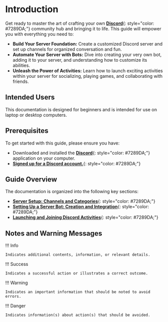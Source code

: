 # **Introduction**

Get ready to master the art of crafting your own [**Discord**](https://discord.com/){: style="color: #7289DA;"} community hub and bringing it to life. This guide will empower you with everything you need to:

* **Build Your Server Foundation:** Create a customized Discord server and set up channels for organized conversation and fun.  
* **Automate Your Server with Bots:** Dive into creating your very own bot, adding it to your server, and understanding how to customize its abilities.  
* **Unleash the Power of Activities:** Learn how to launch exciting activities within your server for socializing, playing games, and collaborating with friends.  

## Intended Users  
This documentation is designed for beginners and is intended for use on laptop or desktop computers.

## Prerequisites  
To get started with this guide, please ensure you have:  

* Downloaded and installed the [**Discord**](https://discord.com/){: style="color: #7289DA;"}  application on your computer.  
* [**Signed up for a Discord account.**](https://discord.com/register){: style="color: #7289DA;"}

## Guide Overview
The documentation is organized into the following key sections:

* [**Server Setup: Channels and Categories**](Task1.md){: style="color: #7289DA;"}
* [**Setting Up a Server Bot: Creation and Integration**](Task2.md){: style="color: #7289DA;"}  
* [**Launching and Joining Discord Activities**](Task3.md){: style="color: #7289DA;"}


## Notes and Warning Messages

!!! Info

    Indicates additional contents, information, or relevant details.

!!! Success

    Indicates a successful action or illustrates a correct outcome.

!!! Warning

    Indicates an important information that should be noted to avoid errors.

!!! Danger
    
    Indicates information(s) about action(s) that should be avoided.





